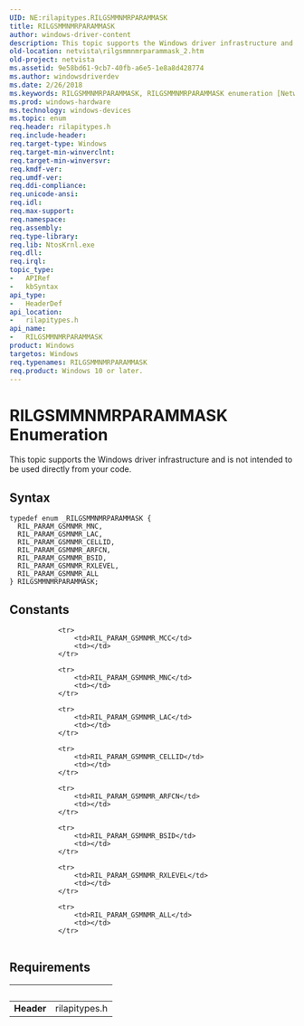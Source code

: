 ```yaml
---
UID: NE:rilapitypes.RILGSMMNMRPARAMMASK
title: RILGSMMNMRPARAMMASK
author: windows-driver-content
description: This topic supports the Windows driver infrastructure and is not intended to be used directly from your code.
old-location: netvista\rilgsmmnmrparammask_2.htm
old-project: netvista
ms.assetid: 9e58bd61-9cb7-40fb-a6e5-1e8a8d428774
ms.author: windowsdriverdev
ms.date: 2/26/2018
ms.keywords: RILGSMMNMRPARAMMASK, RILGSMMNMRPARAMMASK enumeration [Network Drivers Starting with Windows Vista], RIL_PARAM_GSMNMR_ALL, RIL_PARAM_GSMNMR_ARFCN, RIL_PARAM_GSMNMR_BSID, RIL_PARAM_GSMNMR_CELLID, RIL_PARAM_GSMNMR_LAC, RIL_PARAM_GSMNMR_MNC, RIL_PARAM_GSMNMR_RXLEVEL, netvista.rilgsmmnmrparammask_2, rilapitypes/RILGSMMNMRPARAMMASK, rilapitypes/RIL_PARAM_GSMNMR_ALL, rilapitypes/RIL_PARAM_GSMNMR_ARFCN, rilapitypes/RIL_PARAM_GSMNMR_BSID, rilapitypes/RIL_PARAM_GSMNMR_CELLID, rilapitypes/RIL_PARAM_GSMNMR_LAC, rilapitypes/RIL_PARAM_GSMNMR_MNC, rilapitypes/RIL_PARAM_GSMNMR_RXLEVEL
ms.prod: windows-hardware
ms.technology: windows-devices
ms.topic: enum
req.header: rilapitypes.h
req.include-header: 
req.target-type: Windows
req.target-min-winverclnt: 
req.target-min-winversvr: 
req.kmdf-ver: 
req.umdf-ver: 
req.ddi-compliance: 
req.unicode-ansi: 
req.idl: 
req.max-support: 
req.namespace: 
req.assembly: 
req.type-library: 
req.lib: NtosKrnl.exe
req.dll: 
req.irql: 
topic_type:
-	APIRef
-	kbSyntax
api_type:
-	HeaderDef
api_location:
-	rilapitypes.h
api_name:
-	RILGSMMNMRPARAMMASK
product: Windows
targetos: Windows
req.typenames: RILGSMMNMRPARAMMASK
req.product: Windows 10 or later.
---
```


# RILGSMMNMRPARAMMASK Enumeration
This topic supports the Windows driver infrastructure and is not intended to be used directly from your code.

## Syntax
````
typedef enum _RILGSMMNMRPARAMMASK { 
  RIL_PARAM_GSMNMR_MNC,
  RIL_PARAM_GSMNMR_LAC,
  RIL_PARAM_GSMNMR_CELLID,
  RIL_PARAM_GSMNMR_ARFCN,
  RIL_PARAM_GSMNMR_BSID,
  RIL_PARAM_GSMNMR_RXLEVEL,
  RIL_PARAM_GSMNMR_ALL
} RILGSMMNMRPARAMMASK;
````

## Constants

<table>
            
                <tr>
                    <td>RIL_PARAM_GSMNMR_MCC</td>
                    <td></td>
                </tr>
            
                <tr>
                    <td>RIL_PARAM_GSMNMR_MNC</td>
                    <td></td>
                </tr>
            
                <tr>
                    <td>RIL_PARAM_GSMNMR_LAC</td>
                    <td></td>
                </tr>
            
                <tr>
                    <td>RIL_PARAM_GSMNMR_CELLID</td>
                    <td></td>
                </tr>
            
                <tr>
                    <td>RIL_PARAM_GSMNMR_ARFCN</td>
                    <td></td>
                </tr>
            
                <tr>
                    <td>RIL_PARAM_GSMNMR_BSID</td>
                    <td></td>
                </tr>
            
                <tr>
                    <td>RIL_PARAM_GSMNMR_RXLEVEL</td>
                    <td></td>
                </tr>
            
                <tr>
                    <td>RIL_PARAM_GSMNMR_ALL</td>
                    <td></td>
                </tr>
</table>


## Requirements
| &nbsp; | &nbsp; |
| ---- |:---- |
| **Header** | rilapitypes.h |